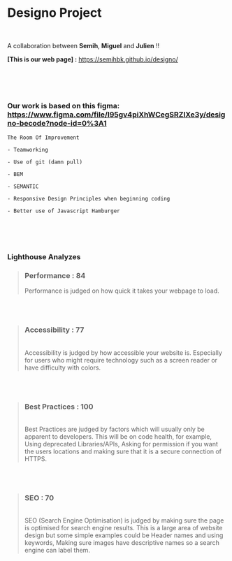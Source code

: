 # Designo Project

</br>

A collaboration between **Semih**, **Miguel** and **Julien** !!

**[This is our web page] :** https://semihbk.github.io/designo/

</br>
</br>
</br>

 ### Our work is based on this figma: https://www.figma.com/file/l95gv4piXhWCegSRZIXe3y/designo-becode?node-id=0%3A1
 


```
The Room Of Improvement 

- Teamworking

- Use of git (damn pull)

- BEM

- SEMANTIC

- Responsive Design Principles when beginning coding

- Better use of Javascript Hamburger
```

</br>
</br>
</br>

### Lighthouse Analyzes



> ### Performance : 84 
> Performance is judged on how quick it takes your webpage to load.

</br>
</br>

> ### Accessibility : 77
> </br>
> Accessibility is judged by how accessible your website is. Especially for users who might
> require technology such as a screen reader or have difficulty with colors.

</br>
</br>

> ### Best Practices : 100
> </br>
> Best Practices are judged by factors which will usually only be apparent to developers. This
> will be on code health, for example, Using deprecated Libraries/APIs, Asking for permission
> if you want the users locations and making sure that it is a secure connection of HTTPS.

</br>
</br>

> ### SEO : 70
> </br>
> SEO (Search Engine Optimisation) is judged by making sure the page is optimised for search
> engine results. This is a large area of website design but some simple examples could be
> Header names and using keywords, Making sure images have descriptive names so a search
> engine can label them.
</br>
</br>


</br>
</br>


